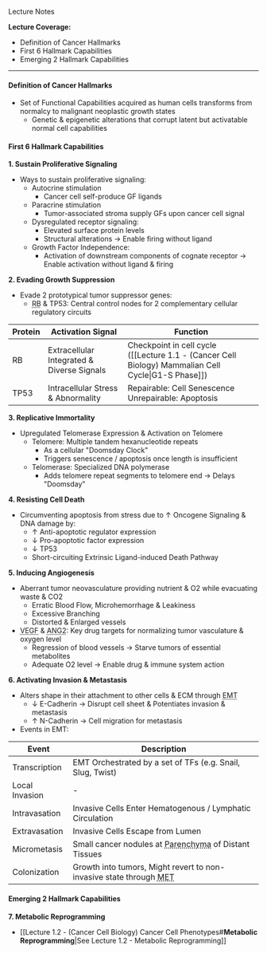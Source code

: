 Lecture Notes

**Lecture Coverage:**
- Definition of Cancer Hallmarks
- First 6 Hallmark Capabilities
- Emerging 2 Hallmark Capabilities

---
#### **Definition of Cancer Hallmarks**
- Set of Functional Capabilities acquired as human cells transforms from normalcy to malignant neoplastic growth states
	- Genetic & epigenetic alterations that corrupt latent but activatable normal cell capabilities


#### **First 6 Hallmark Capabilities**
**1. Sustain Proliferative Signaling**
- Ways to sustain proliferative signaling:
	- Autocrine stimulation
		- Cancer cell self-produce GF ligands
	- Paracrine stimulation
		- Tumor-associated stroma supply GFs upon cancer cell signal
	- Dysregulated receptor signaling:
		- Elevated surface protein levels
		- Structural alterations → Enable firing without ligand
	- Growth Factor Independence: 
		- Activation of downstream components of cognate receptor → Enable activation without ligand & firing

**2. Evading Growth Suppression**
- Evade 2 prototypical tumor suppressor genes:
	- <abbr Title="Retinoblastoma-Associated">RB</abbr> & TP53: Central control nodes for 2 complementary cellular regulatory circuits

| Protein | Activation Signal                          | Function                                                                                            |
| ------- | ------------------------------------------ | --------------------------------------------------------------------------------------------------- |
| RB      | Extracellular Integrated & Diverse Signals | Checkpoint in cell cycle ([[Lecture 1.1 - (Cancer Cell Biology) Mammalian Cell Cycle\|G1-S Phase]]) |
| TP53    | Intracellular Stress & Abnormality         | Repairable: Cell Senescence<br>Unrepairable: Apoptosis                                              |

**3. Replicative Immortality**
- Upregulated Telomerase Expression & Activation on Telomere
	- Telomere: Multiple tandem hexanucleotide repeats
		- As a cellular "Doomsday Clock"
		- Triggers senescence / apoptosis once length is insufficient
	- Telomerase: Specialized DNA polymerase
		- Adds telomere repeat segments to telomere end → Delays "Doomsday"

**4. Resisting Cell Death**
- Circumventing apoptosis from stress due to ↑ Oncogene Signaling & DNA damage by:
	- ↑ Anti-apoptotic regulator expression
	- ↓ Pro-apoptotic factor expression
	- ↓ TP53
	- Short-circuiting Extrinsic Ligand-induced Death Pathway

**5. Inducing Angiogenesis**
- Aberrant tumor neovasculature providing nutrient & O2 while evacuating waste & CO2
	- Erratic Blood Flow, Microhemorrhage & Leakiness
	- Excessive Branching
	- Distorted & Enlarged vessels
- <abbr Title="Vascular Endothelial Growth Factor">VEGF</abbr> & <abbr Title="Angiopoietin 2">ANG2</abbr>: Key drug targets for normalizing tumor vasculature & oxygen level
	- Regression of blood vessels → Starve tumors of essential metabolites
	- Adequate O2 level → Enable drug & immune system action

**6. Activating Invasion & Metastasis**
- Alters shape in their attachment to other cells & ECM through <abbr Title="Epithelial-Mesenchymal Transition">EMT</abbr>
	- ↓ E-Cadherin → Disrupt cell sheet & Potentiates invasion & metastasis
	- ↑ N-Cadherin → Cell migration for metastasis
- Events in EMT:

| Event          | Description                                                                                                                                                  |
| -------------- | ------------------------------------------------------------------------------------------------------------------------------------------------------------ |
| Transcription  | EMT Orchestrated by a set of TFs (e.g. Snail, Slug, Twist)                                                                                                   |
| Local Invasion | -                                                                                                                                                            |
| Intravasation  | Invasive Cells Enter Hematogenous / Lymphatic Circulation                                                                                                    |
| Extravasation  | Invasive Cells Escape from Lumen                                                                                                                             |
| Micrometasis   | Small cancer nodules at <abbr Title="Functional tissue of an organ, distinguished from Connective & Supportive tissues">Parenchyma</abbr> of Distant Tissues |
| Colonization   | Growth into tumors, Might revert to non-invasive state through <abbr Title="Mesenchymal-Epithelial Transition">MET</abbr>                                    |

#### **Emerging 2 Hallmark Capabilities**
**7. Metabolic Reprogramming**
- [[Lecture 1.2 - (Cancer Cell Biology) Cancer Cell Phenotypes#**Metabolic Reprogramming**|See Lecture 1.2 - Metabolic Reprogramming]]